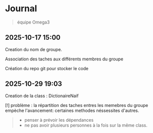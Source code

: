 # Journal
> équipe Omega3

## 2025-10-17 15:00

Creation du nom de groupe.

Association des taches aux différents membres du groupe

Création du repo git pour stocker le code 



## 2025-10-29 19:03

Creation de la class : DictionaireNaif

[!] problème : la répartition des taches entres les memebres du groupe
empèche l'avancement: certaines methodes néssessites d'autres.

> - penser à prévoir les dépendances
> - ne pas avoir plusieurs personnes à la fois sur la même class.

